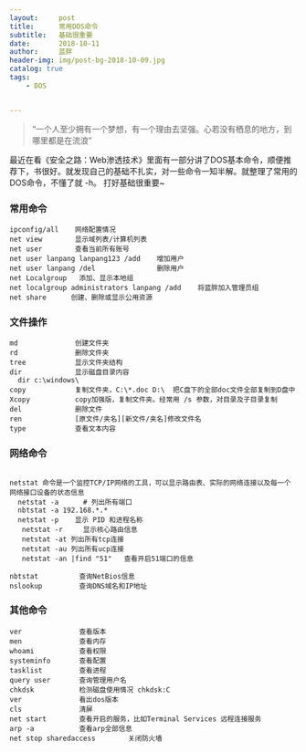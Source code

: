 ```yaml
---
layout:     post
title:      常用DOS命令
subtitle:   基础很重要
date:       2018-10-11
author:     蓝胖
header-img: img/post-bg-2018-10-09.jpg
catalog: true
tags:
    - DOS


---
```


>“一个人至少拥有一个梦想，有一个理由去坚强。心若没有栖息的地方，到哪里都是在流浪”

 >
 最近在看《安全之路：Web渗透技术》里面有一部分讲了DOS基本命令，顺便推荐下，书很好。就发现自己的基础不扎实，对一些命令一知半解。就整理了常用的DOS命令，不懂了就 -h。 打好基础很重要~

### 常用命令

```
ipconfig/all    网络配置情况
net view        显示域列表/计算机列表
net user        查看当前所有账号
net user lanpang lanpang123 /add    增加用户
net user lanpang /del               删除用户
net Localgroup   添加、显示本地组
net localgroup administrators lanpang /add    将蓝胖加入管理员组
net share      创建、删除或显示公用资源
```

### 文件操作

```
md              创建文件夹
rd              删除文件夹
tree            显示文件夹结构
dir             显示磁盘目录内容
  dir c:\windows\
copy            复制文件夹，C:\*.doc D:\  把C盘下的全部doc文件全部复制到D盘中
Xcopy           copy加强版，复制文件夹。经常用 /s 参数，对目录及子目录复制
del             删除文件
ren             [原文件/夹名][新文件/夹名]修改文件名
type            查看文本内容
```

### 网络命令
```

netstat 命令是一个监控TCP/IP网络的工具，可以显示路由表、实际的网络连接以及每一个网络接口设备的状态信息
  netstat -a      # 列出所有端口
  nbtstat -a 192.168.*.*
  netstat -p    显示 PID 和进程名称
   netstat -r     显示核心路由信息
   netstat -at 列出所有tcp连接
   netstat -au 列出所有ucp连接
   netstat -an |find "51"   查看开启51端口的信息
  
nbtstat          查询NetBios信息 
nslookup         查询DNS域名和IP地址
```


### 其他命令
```
ver              查看版本
men              查看内存    
whoami           查看权限
systeminfo       查看配置
tasklist         查看进程
query user       查询管理用户名
chkdsk           检测磁盘使用情况 chkdsk:C 
ver              看出dos版本
cls              清屏
net start        查看开启的服务，比如Terminal Services 远程连接服务
arp -a           查看arp全部信息
net stop sharedaccess        关闭防火墙
```